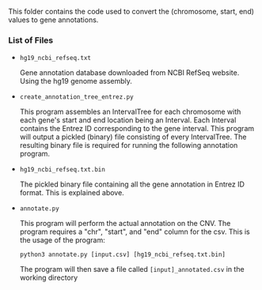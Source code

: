 This folder contains the code used to convert the (chromosome, start, end) values to gene annotations.

### List of Files
* `hg19_ncbi_refseq.txt`

  Gene annotation database downloaded from NCBI RefSeq website. Using the hg19 genome assembly.

* `create_annotation_tree_entrez.py`

  This program assembles an IntervalTree for each chromosome with each gene's start and end location being an Interval. Each Interval contains the Entrez ID corresponding to the gene interval. This program will output a pickled (binary) file consisting of every IntervalTree. The resulting binary file is required for running the following annotation program.

* `hg19_ncbi_refseq.txt.bin`

  The pickled binary file containing all the gene annotation in Entrez ID format. This is explained above.

* `annotate.py`

  This program will perform the actual annotation on the CNV. The program requires a "chr", "start", and "end" column for the csv. This is the usage of the program:

   ```
   python3 annotate.py [input.csv] [hg19_ncbi_refseq.txt.bin]
   ```

  The program will then save a file called `[input]_annotated.csv` in the working directory
